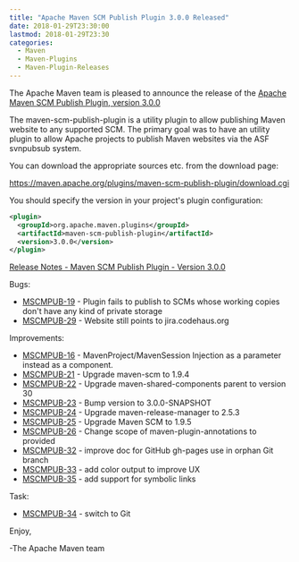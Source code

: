 ```yaml
---
title: "Apache Maven SCM Publish Plugin 3.0.0 Released"
date: 2018-01-29T23:30:00
lastmod: 2018-01-29T23:30
categories:
  - Maven
  - Maven-Plugins
  - Maven-Plugin-Releases
---
```

The Apache Maven team is pleased to announce the release of the 
[Apache Maven SCM Publish Plugin, version 3.0.0](https://maven.apache.org/plugins/maven-scm-publish-plugin/)

The maven-scm-publish-plugin is a utility plugin to allow publishing Maven 
website to any supported SCM. The primary goal was to have an utility plugin 
to allow Apache projects to publish Maven websites via the ASF svnpubsub 
system.

You can download the appropriate sources etc. from the download page:

https://maven.apache.org/plugins/maven-scm-publish-plugin/download.cgi


You should specify the version in your project's plugin configuration:

```xml
<plugin>
  <groupId>org.apache.maven.plugins</groupId>
  <artifactId>maven-scm-publish-plugin</artifactId>
  <version>3.0.0</version>
</plugin>
```

<!-- more -->

[Release Notes - Maven SCM Publish Plugin - Version 3.0.0](https://issues.apache.org/jira/secure/ReleaseNote.jspa?projectId=12317920&version=12331371)

Bugs:

 * [MSCMPUB-19](https://issues.apache.org/jira/browse/MSCMPUB-19) - Plugin fails to publish to SCMs whose working copies don't have any kind of private storage
 * [MSCMPUB-29](https://issues.apache.org/jira/browse/MSCMPUB-29) - Website still points to jira.codehaus.org

Improvements:

 * [MSCMPUB-16](https://issues.apache.org/jira/browse/MSCMPUB-16) - MavenProject/MavenSession Injection as a parameter instead as a component.
 * [MSCMPUB-21](https://issues.apache.org/jira/browse/MSCMPUB-21) - Upgrade maven-scm to 1.9.4
 * [MSCMPUB-22](https://issues.apache.org/jira/browse/MSCMPUB-22) - Upgrade maven-shared-components parent to version 30
 * [MSCMPUB-23](https://issues.apache.org/jira/browse/MSCMPUB-23) - Bump version to 3.0.0-SNAPSHOT
 * [MSCMPUB-24](https://issues.apache.org/jira/browse/MSCMPUB-24) - Upgrade maven-release-manager to 2.5.3
 * [MSCMPUB-25](https://issues.apache.org/jira/browse/MSCMPUB-25) - Upgrade Maven SCM to 1.9.5
 * [MSCMPUB-26](https://issues.apache.org/jira/browse/MSCMPUB-26) - Change scope of maven-plugin-annotations to provided
 * [MSCMPUB-32](https://issues.apache.org/jira/browse/MSCMPUB-32) - improve doc for GitHub gh-pages use in orphan Git branch
 * [MSCMPUB-33](https://issues.apache.org/jira/browse/MSCMPUB-33) - add color output to improve UX
 * [MSCMPUB-35](https://issues.apache.org/jira/browse/MSCMPUB-35) - add support for symbolic links

Task:

 * [MSCMPUB-34](https://issues.apache.org/jira/browse/MSCMPUB-34) - switch to Git

Enjoy,

-The Apache Maven team
